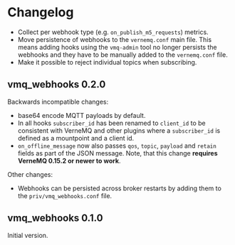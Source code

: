 # Changelog

 - Collect per webhook type (e.g. `on_publish_m5_requests`) metrics.
 - Move persistence of webhooks to the `vernemq.conf` main file. This means
   adding hooks using the `vmq-admin` tool no longer persists the webhooks and
   they have to be manually added to the `vernemq.conf` file.
 - Make it possible to reject individual topics when subscribing.

## vmq_webhooks 0.2.0

Backwards incompatible changes:

 - base64 encode MQTT payloads by default.
 - In all hooks `subscriber_id` has been renamed to `client_id` to be consistent
   with VerneMQ and other plugins where a `subscriber_id` is defined as a
   mountpoint and a client id.
 - `on_offline_message` now also passes `qos`, `topic`, `payload` and `retain`
   fields as part of the JSON message. Note, that this change **requires VerneMQ
   0.15.2 or newer to work**.

Other changes:

 - Webhooks can be persisted across broker restarts by adding them to the
   `priv/vmq_webhooks.conf` file.


## vmq_webhooks 0.1.0

Initial version.
